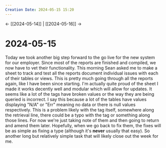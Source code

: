 ```yaml
---
Creation Date: 2024-05-15 15:20
---
```


<- [[2024-05-14]] | [[2024-05-16]]  ->

# 2024-05-15
Today we took another big step forward to the go live for the new system for our employer. Since most of the reports are finished and compiled, we now have to vet their functionality. This morning Sean asked me to make a sheet to track and test all the reports document individual issues with each of their tables or views. This is pretty much going through all the reports again, like I have been since starting. I'm actually quite proud of the sheet I made it works decently well and modular which will allow for updates. It seems like a lot of the tags have broken values or the way they are being queried is incorrect. I say this because a lot of the tables have values displaying "N/A" or "Err" meaning no data or there is null values respectively. This is a problem likely with the tag itself, somewhere along the retrieval line, there could be a typo with the tag or something along those lines. For now we're just taking note of them and then going to return and amend them later. Hopefully, when we go back to fix them, the fixes will be as simple as fixing a type (although it's **never** usually that easy). So another long but relatively simple task that will likely close out the week for me.